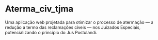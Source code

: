 # Aterma_civ_tjma
Uma aplicação web projetada para otimizar o processo de atermação — a redução a termo das reclamações cíveis — nos Juizados Especiais, potencializando o princípio do Jus Postulandi.
